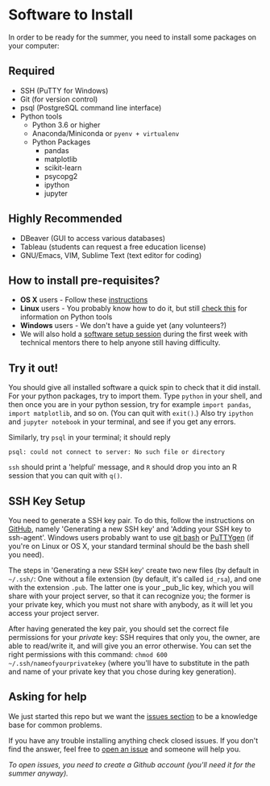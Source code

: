 # Software to Install

In order to be ready for the summer, you need to install some packages on your computer:

## Required

*   SSH (PuTTY for Windows)
*   Git (for version control)
*   psql (PostgreSQL command line interface)
*   Python tools
    *   Python 3.6 or higher
    *   Anaconda/Miniconda or `pyenv + virtualenv`
    *   Python Packages
        *   pandas
        *   matplotlib
        *   scikit-learn
        *   psycopg2
        *   ipython
        *   jupyter

## Highly Recommended
*   DBeaver (GUI to access various databases)
*   Tableau (students can request a free education license)
*   GNU/Emacs, VIM, Sublime Text (text editor for coding)

## How to install pre-requisites?

*   **OS X** users - Follow these [instructions](osx.md)
*   **Linux** users - You probably know how to do it, but still [check this](osx.md#step-3-install-python-tools) for information on Python tools
*   **Windows** users - We don't have a guide yet (any volunteers?)
* We will also hold a [software setup
  session](https://github.com/dssg/hitchhikers-guide/tree/master/curriculum/0_before_you_start/software-setup)
  during the first week with technical mentors there to help anyone
  still having difficulty.

## Try it out!

You should give all installed software a quick spin to check that it
did install. For your python packages, try to import them. Type
`python` in your shell, and then once you are in your python session,
try for example `import pandas`, `import matplotlib`, and so on. (You
can quit with `exit()`.) Also try `ipython` and `jupyter notebook` in
your terminal, and see if you get any errors.

Similarly, try `psql` in your terminal; it should reply
```
psql: could not connect to server: No such file or directory
```

`ssh` should print a 'helpful' message, and `R` should drop you into
an R session that you can quit with `q()`.

## SSH Key Setup

You need to generate a SSH key pair. To do this, follow the
instructions on
[GitHub](https://help.github.com/articles/generating-a-new-ssh-key-and-adding-it-to-the-ssh-agent/),
namely 'Generating a new SSH key' and 'Adding your SSH key to
ssh-agent'. Windows users probably want to use [git
bash](https://git-for-windows.github.io/) or
[PuTTYgen](https://winscp.net/eng/docs/ui_puttygen) (if you're on
Linux or OS X, your standard terminal should be the bash shell you
need).

The steps in 'Generating a new SSH key' create two new files (by
default in `~/.ssh/`: One without a file extension (by default, it's
called `id_rsa`), and one with the extension `.pub`. The latter one is
your _pub_lic key, which you will share with your project server, so
that it can recognize you; the former is your private key, which you
must not share with anybody, as it will let you access your project
server.

After having generated the key pair, you should set the correct file
permissions for your _private_ key: SSH requires that only you, the
owner, are able to read/write it, and will give you an error
otherwise. You can set the right permissions with this command: `chmod
600 ~/.ssh/nameofyourprivatekey` (where you'll have to substitute in
the path and name of your private key that you chose during key
generation).

## Asking for help

We just started this repo but we want the [issues
section](https://github.com/dssg/hitchhikers-guide/issues) to be a
knowledge base for common problems.

If you have any trouble installing anything check closed issues. If
you don't find the answer, feel free to [open an
issue](https://github.com/dssg/hitchhikers-guide/issues/new) and
someone will help you.

*To open issues, you need to create a Github account (you'll need it
for the summer anyway).*
